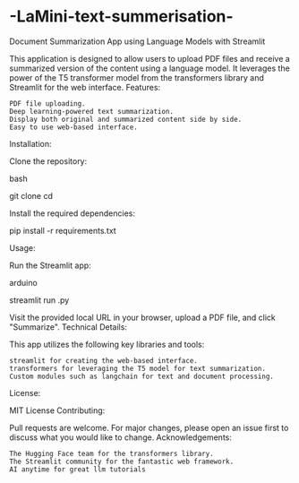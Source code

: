 # -LaMini-text-summerisation-

Document Summarization App using Language Models with Streamlit

This application is designed to allow users to upload PDF files and receive a summarized version of the content using a language model. It leverages the power of the T5 transformer model from the transformers library and Streamlit for the web interface.
Features:

    PDF file uploading.
    Deep learning-powered text summarization.
    Display both original and summarized content side by side.
    Easy to use web-based interface.

Installation:

Clone the repository:

bash

git clone <repository-url>
cd <repository-directory>

Install the required dependencies:

pip install -r requirements.txt

Usage:

Run the Streamlit app:

arduino

streamlit run <filename>.py

Visit the provided local URL in your browser, upload a PDF file, and click "Summarize".
Technical Details:

This app utilizes the following key libraries and tools:

    streamlit for creating the web-based interface.
    transformers for leveraging the T5 model for text summarization.
    Custom modules such as langchain for text and document processing.

License:

MIT License
Contributing:

Pull requests are welcome. For major changes, please open an issue first to discuss what you would like to change.
Acknowledgements:

    The Hugging Face team for the transformers library.
    The Streamlit community for the fantastic web framework.
    AI anytime for great llm tutorials 
